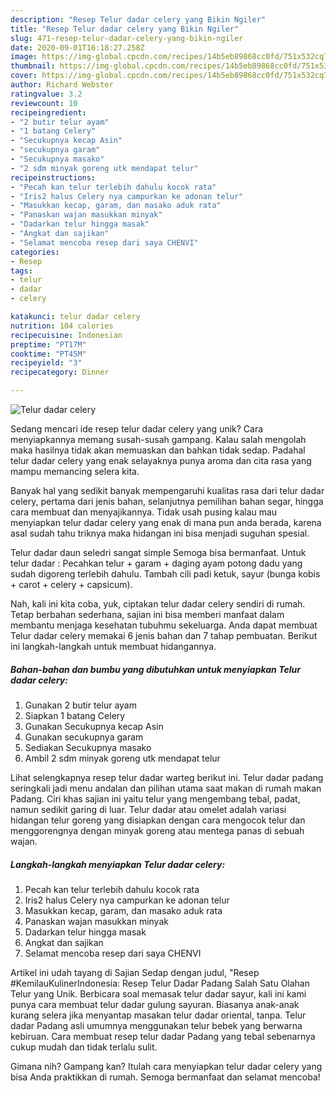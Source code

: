 ```yaml
---
description: "Resep Telur dadar celery yang Bikin Ngiler"
title: "Resep Telur dadar celery yang Bikin Ngiler"
slug: 471-resep-telur-dadar-celery-yang-bikin-ngiler
date: 2020-09-01T16:18:27.258Z
image: https://img-global.cpcdn.com/recipes/14b5eb89868cc0fd/751x532cq70/telur-dadar-celery-foto-resep-utama.jpg
thumbnail: https://img-global.cpcdn.com/recipes/14b5eb89868cc0fd/751x532cq70/telur-dadar-celery-foto-resep-utama.jpg
cover: https://img-global.cpcdn.com/recipes/14b5eb89868cc0fd/751x532cq70/telur-dadar-celery-foto-resep-utama.jpg
author: Richard Webster
ratingvalue: 3.2
reviewcount: 10
recipeingredient:
- "2 butir telur ayam"
- "1 batang Celery"
- "Secukupnya kecap Asin"
- "secukupnya garam"
- "Secukupnya masako"
- "2 sdm minyak goreng utk mendapat telur"
recipeinstructions:
- "Pecah kan telur terlebih dahulu kocok rata"
- "Iris2 halus Celery nya campurkan ke adonan telur"
- "Masukkan kecap, garam, dan masako aduk rata"
- "Panaskan wajan masukkan minyak"
- "Dadarkan telur hingga masak"
- "Angkat dan sajikan"
- "Selamat mencoba resep dari saya CHENVI"
categories:
- Resep
tags:
- telur
- dadar
- celery

katakunci: telur dadar celery 
nutrition: 104 calories
recipecuisine: Indonesian
preptime: "PT17M"
cooktime: "PT45M"
recipeyield: "3"
recipecategory: Dinner

---
```



![Telur dadar celery](https://img-global.cpcdn.com/recipes/14b5eb89868cc0fd/751x532cq70/telur-dadar-celery-foto-resep-utama.jpg)

Sedang mencari ide resep telur dadar celery yang unik? Cara menyiapkannya memang susah-susah gampang. Kalau salah mengolah maka hasilnya tidak akan memuaskan dan bahkan tidak sedap. Padahal telur dadar celery yang enak selayaknya punya aroma dan cita rasa yang mampu memancing selera kita.

Banyak hal yang sedikit banyak mempengaruhi kualitas rasa dari telur dadar celery, pertama dari jenis bahan, selanjutnya pemilihan bahan segar, hingga cara membuat dan menyajikannya. Tidak usah pusing kalau mau menyiapkan telur dadar celery yang enak di mana pun anda berada, karena asal sudah tahu triknya maka hidangan ini bisa menjadi suguhan spesial.

Telur dadar daun seledri sangat simple Semoga bisa bermanfaat. Untuk telur dadar : Pecahkan telur + garam + daging ayam potong dadu yang sudah digoreng terlebih dahulu. Tambah cili padi ketuk, sayur (bunga kobis + carot + celery + capsicum).


Nah, kali ini kita coba, yuk, ciptakan telur dadar celery sendiri di rumah. Tetap berbahan sederhana, sajian ini bisa memberi manfaat dalam membantu menjaga kesehatan tubuhmu sekeluarga. Anda dapat membuat Telur dadar celery memakai 6 jenis bahan dan 7 tahap pembuatan. Berikut ini langkah-langkah untuk membuat hidangannya.

<!--inarticleads1-->

##### Bahan-bahan dan bumbu yang dibutuhkan untuk menyiapkan Telur dadar celery:

1. Gunakan 2 butir telur ayam
1. Siapkan 1 batang Celery
1. Gunakan Secukupnya kecap Asin
1. Gunakan secukupnya garam
1. Sediakan Secukupnya masako
1. Ambil 2 sdm minyak goreng utk mendapat telur


Lihat selengkapnya resep telur dadar warteg berikut ini. Telur dadar padang seringkali jadi menu andalan dan pilihan utama saat makan di rumah makan Padang. Ciri khas sajian ini yaitu telur yang mengembang tebal, padat, namun sedikit garing di luar. Telur dadar atau omelet adalah variasi hidangan telur goreng yang disiapkan dengan cara mengocok telur dan menggorengnya dengan minyak goreng atau mentega panas di sebuah wajan. 

<!--inarticleads2-->

##### Langkah-langkah menyiapkan Telur dadar celery:

1. Pecah kan telur terlebih dahulu kocok rata
1. Iris2 halus Celery nya campurkan ke adonan telur
1. Masukkan kecap, garam, dan masako aduk rata
1. Panaskan wajan masukkan minyak
1. Dadarkan telur hingga masak
1. Angkat dan sajikan
1. Selamat mencoba resep dari saya CHENVI


Artikel ini udah tayang di Sajian Sedap dengan judul, &#34;Resep #KemilauKulinerIndonesia: Resep Telur Dadar Padang Salah Satu Olahan Telur yang Unik. Berbicara soal memasak telur dadar sayur, kali ini kami punya cara membuat telur dadar gulung sayuran. Biasanya anak-anak kurang selera jika menyantap masakan telur dadar oriental, tanpa. Telur dadar Padang asli umumnya menggunakan telur bebek yang berwarna kebiruan. Cara membuat resep telur dadar Padang yang tebal sebenarnya cukup mudah dan tidak terlalu sulit. 

Gimana nih? Gampang kan? Itulah cara menyiapkan telur dadar celery yang bisa Anda praktikkan di rumah. Semoga bermanfaat dan selamat mencoba!
